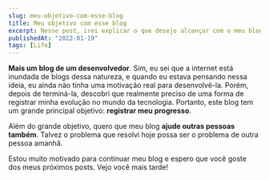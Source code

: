 ```yaml
---
slug: meu-objetivo-com-esse-blog
title: Meu objetivo com esse blog
excerpt: Nesse post, irei explicar o que desejo alcançar com o meu blog pessoal.
publishedAt: "2022-01-19"
tags: [Life]
---
```


**Mais um blog de um desenvolvedor**. Sim, eu sei que a internet está inundada de blogs dessa natureza, e quando eu estava pensando nessa ideia, eu ainda não tinha uma motivação real para desenvolvê-la. Porém, depois de terminá-la, descobri que realmente preciso de uma forma de registrar minha evolução no mundo da tecnologia. Portanto, este blog tem um grande principal objetivo: **registrar meu progresso**.

Além do grande objetivo, quero que meu blog **ajude outras pessoas também**. Talvez o problema que resolvi hoje possa ser o problema de outra pessoa amanhã.

Estou muito motivado para continuar meu blog e espero que você goste dos meus próximos posts. Vejo você mais tarde!
